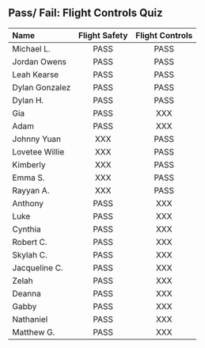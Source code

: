 ## Pass/ Fail: Flight Controls Quiz

| Name      | Flight Safety | Flight Controls |
| :---        |    :---------------: | :---------------: |
| Michael L.     | PASS | PASS |
| Jordan Owens  | PASS | PASS |
| Leah Kearse  | PASS | PASS |
| Dylan Gonzalez   | PASS | PASS |
| Dylan H.   | PASS | PASS |
| Gia    | PASS |XXX |
| Adam    | PASS |XXX |
| Johnny Yuan    | XXX | PASS |
| Lovetee Willie | XXX | PASS |
| Kimberly | XXX | PASS |
| Emma S. | XXX | PASS |
| Rayyan A. | XXX | PASS |
| Anthony      | PASS | XXX |
| Luke      | PASS |XXX |
| Cynthia      | PASS |XXX |
| Robert C.      | PASS |XXX |
| Skylah C.      | PASS |XXX |
| Jacqueline C.      | PASS |XXX |
| Zelah    | PASS |XXX |
| Deanna    | PASS |XXX |
| Gabby    | PASS |XXX |
| Nathaniel    | PASS |XXX |
| Matthew G.    | PASS |XXX |
